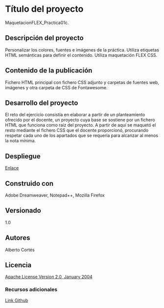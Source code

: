 # Título del proyecto

MaquetacionFLEX_Practica01c.

## Descripción del proyecto

Personalizar los colores, fuentes e imágenes de la práctica.
Utiliza etiquetas HTML semánticas para definir el contenido.
Utiliza maquetación FLEX CSS.

## Contenido de la publicación

Fichero HTML principal con fichero CSS adjunto y carpetas de fuentes web, imágenes
y otra carpeta de CSS de Fontawesome.

## Desarrollo del proyecto

El reto del ejercicio consistía en elaborar a partir de un planteamiento ofrecido por el docente,
un proyecto cuya base se sostiene por un fichero HTML que funciona como raíz del proyecto.
A partir de aquí se maquetó el resto mediante el fichero CSS que el docente proporcionó, procurando
respetar cada uno de los apartados que se requería para alcanzar al menos la nota mínima.

## Despliegue

[Enlace](http://htmlpreview.github.io/?https://github.com/ACS-83/MaquetacionFLEX_Practica01c/blob/main/MaquetacionFLEX_Practica01c/MaquetacionFLEX_Practica01c.html)

## Construido con

Adobe Dreamweaver, Notepad++, Mozilla Firefox

## Versionado

1.0

## Autores

Alberto Cortés

## Licencia

[Apache License Version 2.0, January 2004]((LICENSE.md))

### Recursos adicionales

[Link Github](https://github.com/ACS-83)